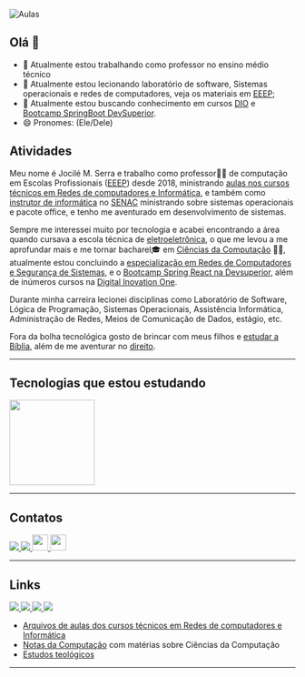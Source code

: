 ![Aulas](https://jocile.com/assets/img/aula.jpeg)

## Olá 👋

- 🔭 Atualmente estou trabalhando como professor no ensino médio técnico
- 🌱 Atualmente estou lecionando laboratório de software, Sistemas operacionais e redes de computadores, veja os materiais em [EEEP](https://aulas.jocile.com/);
- 🤔 Atualmente estou buscando conhecimento em cursos [DIO](https://www.dio.me/) e [Bootcamp SpringBoot DevSuperior](https://github.com/jocile/catalog).
- 😄 Pronomes: (Ele/Dele)

## Atividades

Meu nome é Jocilé M. Serra e trabalho como professor👨‍🏫 de computação em Escolas Profissionais ([EEEP](https://www.ceara.gov.br/2018/03/16/ceara-comemora-10-anos-das-escolas-estaduais-de-educacao-profissional/)) desde 2018, ministrando [aulas nos cursos técnicos em Redes de computadores e Informática](https://aulas.jocile.com/), e também como [instrutor de informática](https://senac.jocile.com/) no [SENAC](https://cursos.ce.senac.br/) ministrando sobre sistemas operacionais e pacote office, e tenho me aventurado em desenvolvimento de sistemas.

Sempre me interessei muito por tecnologia e acabei encontrando a área quando cursava a escola técnica de [eletroeletrônica](https://www.centec.org.br/cursos-tecnicos-nivel-medio/), o que me levou a me aprofundar mais e me tornar bacharel🎓 em [Ciências da Computação](https://www.uva.br/content/ciencias-da-computacao) 👨‍💻, atualmente estou concluindo a [especialização em Redes de Computadores e Segurança de Sistemas](https://uninta.edu.br/site/pos-graduacao/ciencias-exatas/especializacao-em-redes-e-seguranca-de-sistemas/), e o [Bootcamp Spring React na Devsuperior](https://devsuperior.com.br/), além de inúmeros cursos na [Digital Inovation One](https://digitalinnovation.one/).

Durante minha carreira lecionei disciplinas como Laboratório de Software, Lógica de Programação, Sistemas Operacionais, Assistência Informática, Administração de Redes, Meios de Comunicação de Dados, estágio, etc.

Fora da bolha tecnológica gosto de brincar com meus filhos e [estudar a Bíblia](https://jocile.com/teologia/), além de me aventurar no [direito](https://flucianofeijao.com.br/novo/paginas-de-cursos/direito/).

---

## Tecnologias que estou estudando
  
<div align="justify">
  <a href="https://github.com/jocile">
  <img height="150cm" src="https://github-readme-stats.vercel.app/api/top-langs/?username=jocile&layout=compact&langs_count=7"/>
  </a>  
</div>

---

## Contatos

<div>

<a href="https://www.instagram.com/jocileserra" target="_blank">
    <img src="https://img.shields.io/badge/-Instagram-%23E4405F?style=for-the-badge&logo=instagram&logoColor=white" target="_blank">
  </a>
  <a href="https://www.linkedin.com/in/jocil%C3%A9-serra-56298838" target="_blank">
    <img src="https://img.shields.io/badge/-LinkedIn-%230077B5?style=for-the-badge&logo=linkedin&logoColor=white" target="_blank">
  </a>
  <a href="https://twitter.com/jocileserra" target="_blank">
    <img height="28px" src="https://img.shields.io/twitter/url?style=social&url=https%3A%2F%2Ftwitter.com%2Fjocileserra" target="_blank">
  </a>
  <a href="mailto:jocilecam@gmail.com?subject=Ola%20amigo">
    <img height="28px" src="https://img.shields.io/badge/Gmail-D14836?style=for-the-badge&logo=gmail&logoColor=white" target="_blank">
  </a>
</div>

---

## Links

<a href="https://jocile.com" target="_blank">
  <img src="https://img.shields.io/badge/website-000000?style=for-the-badge&logo=About.me&logoColor=white" target="_blank">
</a>
<a href="https://github.com/jocile" target="_blank">
  <img src="https://img.shields.io/badge/GitHub-100000?style=for-the-badge&logo=github&logoColor=white" target="_blank">
</a>
<a href="https://www.youtube.com/channel/UC4YYb0PmbcHJJgEX-fkoutg" target="_blank">
  <img src="https://img.shields.io/badge/YouTube-FF0000?style=for-the-badge&logo=youtube&logoColor=white" target="_blank">
</a>
<a href="http://programandopc.blogspot.com/" target="_blank">
  <img src="https://img.shields.io/badge/Blogger-FF5722?style=for-the-badge&logo=blogger&logoColor=white" target="_blank">
</a>

- [Arquivos de aulas dos cursos técnicos em Redes de computadores e Informática](https://aulas.jocile.com/)
- [Notas da Computação](https://sites.google.com/a/cienciasdacomputacao.org/jocile/Home) com matérias sobre Ciências da Computação
- [Estudos teológicos](https://jocile.com/teologia/)

---
